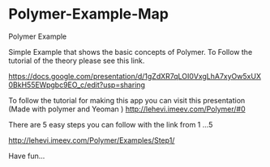 # Polymer-Example-Map
Polymer Example

Simple Example that shows the basic concepts of Polymer. 
To Follow the tutorial of the theory please see this link. 
 
https://docs.google.com/presentation/d/1gZdXR7qLOI0VxgLhA7xyOw5xUX0BkH55EWpgbc9EO_c/edit?usp=sharing


To follow the tutorial for making this app you can visit this presentation
(Made with polymer and Yeoman )
http://lehevi.imeev.com/Polymer/#0


There are 5 easy steps you can follow with the link from 1 ...5 

http://lehevi.imeev.com/Polymer/Examples/Step1/

Have fun...

